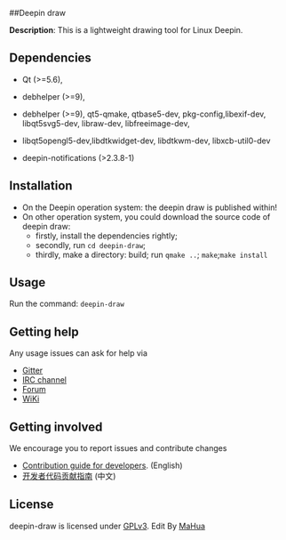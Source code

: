 ##Deepin draw

**Description**: This is  a lightweight drawing tool for Linux Deepin.

## Dependencies
- Qt (>=5.6),
- debhelper (>=9),
- debhelper (>=9), qt5-qmake, qtbase5-dev, pkg-config,libexif-dev, libqt5svg5-dev, libraw-dev, libfreeimage-dev,
- libqt5opengl5-dev,libdtkwidget-dev, libdtkwm-dev, libxcb-util0-dev

- deepin-notifications (>2.3.8-1)

## Installation

- On the Deepin operation system: the deepin draw is published within!
- On other operation system, you could download the source code of deepin draw:
    - firstly, install the dependencies rightly;
    - secondly, run `cd deepin-draw`;
    - thirdly, make a directory: build; run `qmake ..`; `make`;`make install`

## Usage
Run the command: `deepin-draw`

## Getting help

Any usage issues can ask for help via

* [Gitter](https://gitter.im/orgs/linuxdeepin/rooms)
* [IRC channel](https://webchat.freenode.net/?channels=deepin)
* [Forum](https://bbs.deepin.org)
* [WiKi](https://wiki.deepin.org/)

## Getting involved

We encourage you to report issues and contribute changes

* [Contribution guide for developers](https://github.com/linuxdeepin/developer-center/wiki/Contribution-Guidelines-for-Developers-en). (English)
* [开发者代码贡献指南](https://github.com/linuxdeepin/developer-center/wiki/Contribution-Guidelines-for-Developers) (中文)

## License

deepin-draw is licensed under [GPLv3](LICENSE).
Edit By [MaHua](http://mahua.jser.me)
